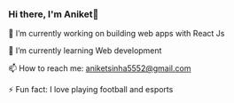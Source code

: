 ### Hi there, I'm Aniket👋
🔭 I’m currently working on building web apps with React Js

🌱 I’m currently learning Web development

📫 How to reach me: aniketsinha5552@gmail.com

⚡ Fun fact: I love playing football and esports

<!--
**aniketsinha5552/aniketsinha5552** is a ✨ _special_ ✨ repository because its `README.md` (this file) appears on your GitHub profile.

Here are some ideas to get you started:

- 🔭 I’m currently working on ...
- 🌱 I’m currently learning ...
- 👯 I’m looking to collaborate on ...
- 🤔 I’m looking for help with ...
- 💬 Ask me about ...
- 📫 How to reach me: ...
- 😄 Pronouns: ...
- ⚡ Fun fact: ...
-->
